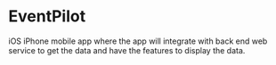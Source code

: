 EventPilot
==========

iOS iPhone mobile app where the app will integrate with back end web service to get the data and have the features to display the data.
